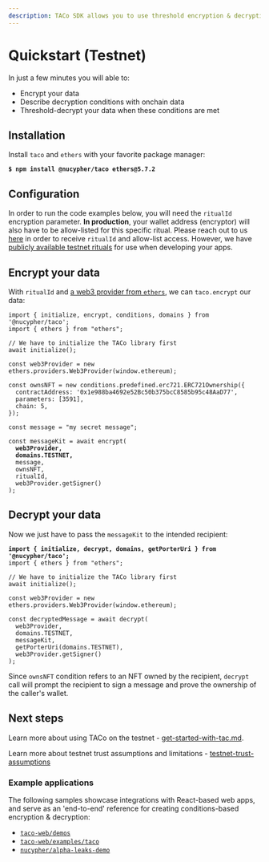 ```yaml
---
description: TACo SDK allows you to use threshold encryption & decryption in your apps.
---
```


# Quickstart (Testnet)

In just a few minutes you will able to:

* Encrypt your data
* Describe decryption conditions with onchain data
* Threshold-decrypt your data when these conditions are met

## Installation

Install `taco` and `ethers` with your favorite package manager:

<pre class="language-bash"><code class="lang-bash"><strong>$ npm install @nucypher/taco ethers@5.7.2
</strong></code></pre>

## Configuration

In order to run the code examples below, you will need the `ritualId` encryption parameter. **In production**, your wallet address (encryptor) will also have to be allow-listed for this specific ritual. Please reach out to us [here](https://discord.com/channels/866378471868727316/870383642751430666) in order to receive  `ritualId` and allow-list access. However, we have [publicly available testnet rituals](integration-guides/get-started-with-tac.md#testnet-configuration) for use when developing your apps.

## Encrypt your data

With `ritualId` and [a web3 provider from `ethers`](https://docs.ethers.org/v5/api/providers/#providers-getDefaultProvider), we can `taco.encrypt` our data:

<pre class="language-typescript"><code class="lang-typescript">import { initialize, encrypt, conditions, domains } from '@nucypher/taco';
import { ethers } from "ethers";

// We have to initialize the TACo library first
await initialize();

const web3Provider = new ethers.providers.Web3Provider(window.ethereum);

const ownsNFT = new conditions.predefined.erc721.ERC721Ownership({
  contractAddress: '0x1e988ba4692e52Bc50b375bcC8585b95c48AaD77',
  parameters: [3591],
  chain: 5,
});

const message = "my secret message";

const messageKit = await encrypt(
<strong>  web3Provider,
</strong><strong>  domains.TESTNET,
</strong>  message,
  ownsNFT,
  ritualId,
  web3Provider.getSigner() 
);
</code></pre>

## Decrypt your data

Now we just have to pass the  `messageKit` to the intended recipient:

<pre class="language-typescript"><code class="lang-typescript"><strong>import { initialize, decrypt, domains, getPorterUri } from '@nucypher/taco';
</strong>import { ethers } from "ethers";

// We have to initialize the TACo library first
await initialize();

const web3Provider = new ethers.providers.Web3Provider(window.ethereum); 

const decryptedMessage = await decrypt(
  web3Provider,
  domains.TESTNET,
  messageKit,
  getPorterUri(domains.TESTNET),
  web3Provider.getSigner()
);
</code></pre>

Since `ownsNFT` condition refers to an NFT owned by the recipient, `decrypt` call will prompt the recipient to sign a message and prove the ownership of the caller's wallet.

## Next steps

Learn more about using TACo on the testnet - [get-started-with-tac.md](integration-guides/get-started-with-tac.md "mention").&#x20;

Learn more about testnet trust assumptions and limitations - [testnet-trust-assumptions](trust-assumptions/testnet-trust-assumptions/ "mention")

### Example applications

The following samples showcase integrations with React-based web apps, and serve as an 'end-to-end' reference for creating conditions-based encryption & decryption:

* [`taco-web/demos`](https://github.com/nucypher/taco-web/tree/main/demos)
* [`taco-web/examples/taco`](https://github.com/nucypher/taco-web/tree/main/examples/taco)
* [`nucypher/alpha-leaks-demo`](https://github.com/nucypher/alpha-leaks-demo)
